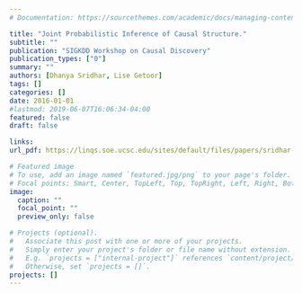 ```yaml
---
# Documentation: https://sourcethemes.com/academic/docs/managing-content/

title: "Joint Probabilistic Inference of Causal Structure."
subtitle: ""
publication: "SIGKDD Workshop on Causal Discovery"
publication_types: ["0"]
summary: ""
authors: [Dhanya Sridhar, Lise Getoor]
tags: []
categories: []
date: 2016-01-01
#lastmod: 2019-06-07T16:06:34-04:00
featured: false
draft: false

links:
url_pdf: https://linqs.soe.ucsc.edu/sites/default/files/papers/sridhar-kdd-ws16.pdf

# Featured image
# To use, add an image named `featured.jpg/png` to your page's folder.
# Focal points: Smart, Center, TopLeft, Top, TopRight, Left, Right, BottomLeft, Bottom, BottomRight.
image:
  caption: ""
  focal_point: ""
  preview_only: false

# Projects (optional).
#   Associate this post with one or more of your projects.
#   Simply enter your project's folder or file name without extension.
#   E.g. `projects = ["internal-project"]` references `content/project/deep-learning/index.md`.
#   Otherwise, set `projects = []`.
projects: []
---
```

